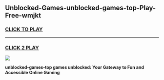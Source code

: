 
## Unblocked-Games-unblocked-games-top-Play-Free-wmjkt
<h3>
<a href="https://premium76.site?title=unblocked-games-top&ref=17A">CLICK TO PLAY</a></h3>
<hr>

<h3>
<a href="https://premium76.site?title=unblocked-games-top&ref=17A">CLICK 2 PLAY</a>
  
</h3>

<a href="https://premium76.site?title=unblocked-games-top&ref=17A"><img src="https://clearcache.store/games.png"></a>


**unblocked-games-top games unblocked: Your Gateway to Fun and Accessible Online Gaming**
